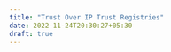 ```yaml
---
title: "Trust Over IP Trust Registries"
date: 2022-11-24T20:30:27+05:30
draft: true
---
```


<!--more-->
